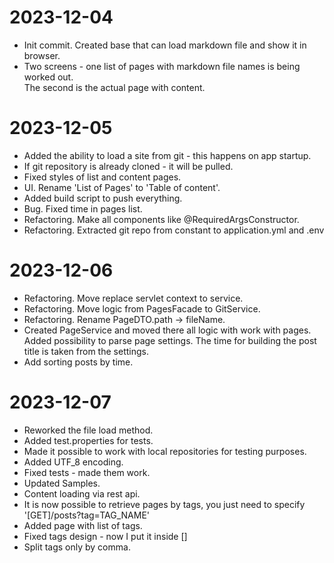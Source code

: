 # 2023-12-04
- Init commit. Created base that can load markdown file and show it in browser.
- Two screens - one list of pages with markdown file names is being worked out.  
The second is the actual page with content.

# 2023-12-05
- Added the ability to load a site from git - this happens on app startup. 
- If git repository is already cloned - it will be pulled.
- Fixed styles of list and content pages.
- UI. Rename 'List of Pages' to 'Table of content'.
- Added build script to push everything.
- Bug. Fixed time in pages list.
- Refactoring. Make all components like @RequiredArgsConstructor.
- Refactoring. Extracted git repo from constant to application.yml and .env

# 2023-12-06
- Refactoring. Move replace servlet context to service.
- Refactoring. Move logic from PagesFacade to GitService. 
- Refactoring. Rename PageDTO.path -> fileName.
- Created PageService and moved there all logic with work with pages. Added possibility to 
  parse page settings. The time for building the post title is taken from the settings. 
- Add sorting posts by time.

# 2023-12-07
- Reworked the file load method. 
- Added test.properties for tests. 
- Made it possible to work with local repositories for testing purposes. 
- Added UTF_8 encoding. 
- Fixed tests - made them work. 
- Updated Samples. 
- Content loading via rest api.
- It is now possible to retrieve pages by tags, you just need to specify 
  '[GET]/posts?tag=TAG_NAME'
- Added page with list of tags.
- Fixed tags design - now I put it inside []
- Split tags only by comma.